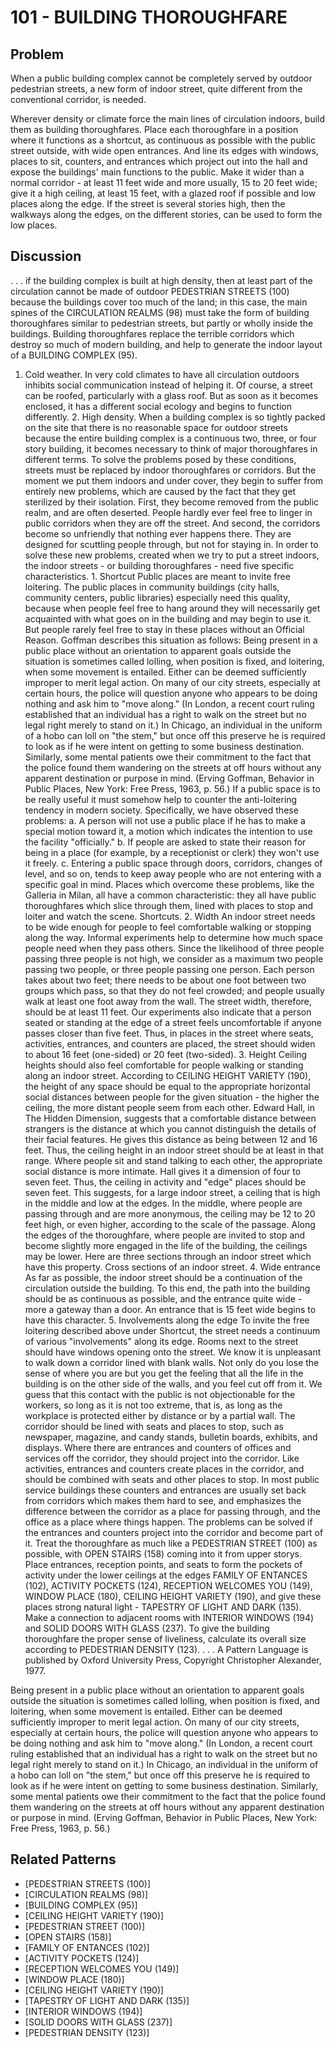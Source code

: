 # 101 - BUILDING THOROUGHFARE

## Problem

When a public building complex cannot be completely served by outdoor pedestrian streets, a new form of indoor street, quite different from the conventional corridor, is needed.

Wherever density or climate force the main lines of circulation indoors, build them as building thoroughfares. Place each thoroughfare in a position where it functions as a shortcut, as continuous as possible with the public street outside, with wide open entrances. And line its edges with windows, places to sit, counters, and entrances which project out into the hall and expose the buildings' main functions to the public. Make it wider than a normal corridor - at least 11 feet wide and more usually, 15 to 20 feet wide; give it a high ceiling, at least 15 feet, with a glazed roof if possible and low places along the edge. If the street is several stories high, then the walkways along the edges, on the different stories, can be used to form the low places.

## Discussion

. . . if the building complex is built at high density, then at least part of the circulation cannot be made of outdoor PEDESTRIAN STREETS (100) because the buildings cover too much of the land; in this case, the main spines of the CIRCULATION REALMS (98) must take the form of building thoroughfares similar to pedestrian streets, but partly or wholly inside the buildings. Building thoroughfares replace the terrible corridors which destroy so much of modern building, and help to generate the indoor layout of a BUILDING COMPLEX (95).

1. Cold weather. In very cold climates to have all circulation outdoors inhibits social communication instead of helping it. Of course, a street can be roofed, particularly with a glass roof. But as soon as it becomes enclosed, it has a different social ecology and begins to function differently. 2. High density. When a building complex is so tightly packed on the site that there is no reasonable space for outdoor streets because the entire building complex is a continuous two, three, or four story building, it becomes necessary to think of major thoroughfares in different terms. To solve the problems posed by these conditions, streets must be replaced by indoor thoroughfares or corridors. But the moment we put them indoors and under cover, they begin to suffer from entirely new problems, which are caused by the fact that they get sterilized by their isolation. First, they become removed from the public realm, and are often deserted. People hardly ever feel free to linger in public corridors when they are off the street. And second, the corridors become so unfriendly that nothing ever happens there. They are designed for scuttling people through, but not for staying in. In order to solve these new problems, created when we try to put a street indoors, the indoor streets - or building thoroughfares - need five specific characteristics. 1. Shortcut Public places are meant to invite free loitering. The public places in community buildings (city halls, community centers, public libraries) especially need this quality, because when people feel free to hang around they will necessarily get acquainted with what goes on in the building and may begin to use it. But people rarely feel free to stay in these places without an Official Reason. Goffman describes this situation as follows: Being present in a public place without an orientation to apparent goals outside the situation is sometimes called lolling, when position is fixed, and loitering, when some movement is entailed. Either can be deemed sufficiently improper to merit legal action. On many of our city streets, especially at certain hours, the police will question anyone who appears to be doing nothing and ask him to "move along." (In London, a recent court ruling established that an individual has a right to walk on the street but no legal right merely to stand on it.) In Chicago, an individual in the uniform of a hobo can loll on "the stem," but once off this preserve he is required to look as if he were intent on getting to some business destination. Similarly, some mental patients owe their commitment to the fact that the police found them wandering on the streets at off hours without any apparent destination or purpose in mind. (Erving Goffman, Behavior in Public Places, New York: Free Press, 1963, p. 56.) If a public space is to be really useful it must somehow help to counter the anti-loitering tendency in modern society. Specifically, we have observed these problems: a. A person will not use a public place if he has to make a special motion toward it, a motion which indicates the intention to use the facility "officially." b. If people are asked to state their reason for being in a place (for example, by a receptionist or clerk) they won't use it freely. c. Entering a public space through doors, corridors, changes of level, and so on, tends to keep away people who are not entering with a specific goal in mind. Places which overcome these problems, like the Galleria in Milan, all have a common characteristic: they all have public thoroughfares which slice through them, lined with places to stop and loiter and watch the scene. Shortcuts. 2. Width An indoor street needs to be wide enough for people to feel comfortable walking or stopping along the way. Informal experiments help to determine how much space people need when they pass others. Since the likelihood of three people passing three people is not high, we consider as a maximum two people passing two people, or three people passing one person. Each person takes about two feet; there needs to be about one foot between two groups which pass, so that they do not feel crowded; and people usually walk at least one foot away from the wall. The street width, therefore, should be at least 11 feet. Our experiments also indicate that a person seated or standing at the edge of a street feels uncomfortable if anyone passes closer than five feet. Thus, in places in the street where seats, activities, entrances, and counters are placed, the street should widen to about 16 feet (one-sided) or 20 feet (two-sided). 3. Height Ceiling heights should also feel comfortable for people walking or standing along an indoor street. According to CEILING HEIGHT VARIETY (190), the height of any space should be equal to the appropriate horizontal social distances between people for the given situation - the higher the ceiling, the more distant people seem from each other. Edward Hall, in The Hidden Dimension, suggests that a comfortable distance between strangers is the distance at which you cannot distinguish the details of their facial features. He gives this distance as being between 12 and 16 feet. Thus, the ceiling height in an indoor street should be at least in that range. Where people sit and stand talking to each other, the appropriate social distance is more intimate. Hall gives it a dimension of four to seven feet. Thus, the ceiling in activity and "edge" places should be seven feet. This suggests, for a large indoor street, a ceiling that is high in the middle and low at the edges. In the middle, where people are passing through and are more anonymous, the ceiling may be 12 to 20 feet high, or even higher, according to the scale of the passage. Along the edges of the thoroughfare, where people are invited to stop and become slightly more engaged in the life of the building, the ceilings may be lower. Here are three sections through an indoor street which have this property. Cross sections of an indoor street. 4. Wide entrance As far as possible, the indoor street should be a continuation of the circulation outside the building. To this end, the path into the building should be as continuous as possible, and the entrance quite wide - more a gateway than a door. An entrance that is 15 feet wide begins to have this character. 5. Involvements along the edge To invite the free loitering described above under Shortcut, the street needs a continuum of various "involvements" along its edge. Rooms next to the street should have windows opening onto the street. We know it is unpleasant to walk down a corridor lined with blank walls. Not only do you lose the sense of where you are but you get the feeling that all the life in the building is on the other side of the walls, and you feel cut off from it. We guess that this contact with the public is not objectionable for the workers, so long as it is not too extreme, that is, as long as the workplace is protected either by distance or by a partial wall. The corridor should be lined with seats and places to stop, such as newspaper, magazine, and candy stands, bulletin boards, exhibits, and displays. Where there are entrances and counters of offices and services off the corridor, they should project into the corridor. Like activities, entrances and counters create places in the corridor, and should be combined with seats and other places to stop. In most public service buildings these counters and entrances are usually set back from corridors which makes them hard to see, and emphasizes the difference between the corridor as a place for passing through, and the office as a place where things happen. The problems can be solved if the entrances and counters project into the corridor and become part of it. Treat the thoroughfare as much like a PEDESTRIAN STREET (100) as possible, with OPEN STAIRS (158) coming into it from upper storys. Place entrances, reception points, and seats to form the pockets of activity under the lower ceilings at the edges FAMILY OF ENTANCES (102), ACTIVITY POCKETS (124), RECEPTION WELCOMES YOU (149), WINDOW PLACE (180), CEILING HEIGHT VARIETY (190), and give these places strong natural light - TAPESTRY OF LIGHT AND DARK (135). Make a connection to adjacent rooms with INTERIOR WINDOWS (194) and SOLID DOORS WITH GLASS (237). To give the building thoroughfare the proper sense of liveliness, calculate its overall size according to PEDESTRIAN DENSITY (123). . . . A Pattern Language is published by Oxford University Press, Copyright Christopher Alexander, 1977.

Being present in a public place without an orientation to apparent goals outside the situation is sometimes called lolling, when position is fixed, and loitering, when some movement is entailed. Either can be deemed sufficiently improper to merit legal action. On many of our city streets, especially at certain hours, the police will question anyone who appears to be doing nothing and ask him to "move along." (In London, a recent court ruling established that an individual has a right to walk on the street but no legal right merely to stand on it.) In Chicago, an individual in the uniform of a hobo can loll on "the stem," but once off this preserve he is required to look as if he were intent on getting to some business destination. Similarly, some mental patients owe their commitment to the fact that the police found them wandering on the streets at off hours without any apparent destination or purpose in mind. (Erving Goffman, Behavior in Public Places, New York: Free Press, 1963, p. 56.)

## Related Patterns

- [PEDESTRIAN STREETS (100)]
- [CIRCULATION REALMS (98)]
- [BUILDING COMPLEX (95)]
- [CEILING HEIGHT VARIETY (190)]
- [PEDESTRIAN STREET (100)]
- [OPEN STAIRS (158)]
- [FAMILY OF ENTANCES (102)]
- [ACTIVITY POCKETS (124)]
- [RECEPTION WELCOMES YOU (149)]
- [WINDOW PLACE (180)]
- [CEILING HEIGHT VARIETY (190)]
- [TAPESTRY OF LIGHT AND DARK (135)]
- [INTERIOR WINDOWS (194)]
- [SOLID DOORS WITH GLASS (237)]
- [PEDESTRIAN DENSITY (123)]
